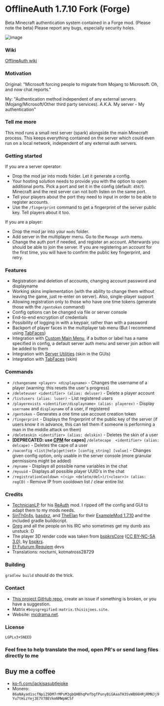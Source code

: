 # OfflineAuth 1.7.10 Fork (Forge)
Beta Minecraft authentication system contained in a Forge mod. (Please note the beta) Please report any bugs, especially security holes.

![image](https://user-images.githubusercontent.com/19153947/178967503-51b17062-e549-4869-82c9-3e0615dc759f.png)

### Wiki
[OfflineAuth wiki](https://github.com/kotmatross28729/OfflineAuth/wiki)


### Motivation
Original: "Microsoft forcing people to migrate from Mojang to Microsoft. Oh, and now chat reports."

My: "Authentication method independent of any external servers (Mojang/Microsoft/Other third party services). A.K.A. My server - My authentication"

### Tell me more
This mod runs a small rest server (spark) alongside the main Minecraft process. This keeps everything contained on the server which could even run on a local network, independent of any external auth servers.

### Getting started
If you are a server operator:
* Drop the mod jar into mods folder. Let it generate a config.
* Your hosting solution needs to provide you with the option to open additional ports. Pick a port and set it in the config (default: `4567`). Minecraft and the rest server can not both listen on the same port.
* Tell your players about the port they need to input in order to be able to register accounts.
* Use the `/fingerprint` command to get a fingerprint of the server public key. Tell players about it too.

If you are a player:
* Drop the mod jar into your `mods` folder.
* Add server in the multiplayer menu. Go to the `Manage auth` menu.
* Change the auth port if needed, and register an account. Afterwards you should be able to join the server. If you are registering an account for the first time, you will have to confirm the public key fingerprint, and retry.

### Features
* Registration and deletion of accounts, changing account password and displayname
* Working skins implementation (with the ability to change them without leaving the game, just re-enter on server). Also, single-player support
* Allowing registration only to those who have one time tokens (generate those with the `/gentoken` command)
* Config options can be changed via file or server console
* End-to-end encryption of credentials
* Possibility of logging in with a keypair, rather than with a password
* Backport of player faces in the multiplayer tab menu (But I recommend using [TabFaces](https://github.com/JackOfNoneTrades/TabFaces))
* Integration with [Custom Main Menu](https://www.curseforge.com/minecraft/mc-mods/custom-main-menu), if a button or label has a name specified in config, a default server auth menu and server join action will be added to them
* Integration with [Server Utilities](https://github.com/GTNewHorizons/ServerUtilities) (skin in the GUIs)
* Integration with [TabFaces](https://github.com/JackOfNoneTrades/TabFaces) (skin)

### Commands
* `/changename <player> <displayname>` - Changes the username of a player (warning: this resets the user's progress)
* `/deleteuser <identifier> (alias: deluser)` - Delete a player account
* `/listusers (alias: luser)` - List registered users
* `/playerexists <identifier/displayname> (alias: playerex)` - Display `username` and `displayname` of a user, if registered
* `/gentoken` - Generates a one time use account creation token
* `/fingerprint` - Displays the fingerprint of the public key of the server (if users know it in advance, this can tell them if someone is performing a man in the middle attack on them)
* `/deleteskin <identifier> (alias: delskin)` - Deletes the skin of a user
* **[DEPRECATED: use [CPM](https://modrinth.com/plugin/custom-player-models) for capes]** `/deletecape  <identifier> (alias: delcape)` - Deletes the cape of a user 
* `/oaconfig <list|help|get|set> [config_string] [value]` - Changes given config option, only usable in the server console (more granular permissions might be added)
* `/myname` - Displays all possible name variables in the chat
* `/myuuid` - Displays all possible player UUID's in the chat
* `/registrationCooldown <(<ip> <delete/del>)/(<clear>)> (alias: regCD)` - Remove IP from cooldown list / clear entire list

### Credits
* [TechnicianLP](https://github.com/TechnicianLP) for his [ReAuth](https://github.com/TechnicianLP/ReAuth) mod. I ripped off the config and GUI to adapt them to my mods needs.
* [SinTh0r4s](https://github.com/SinTh0r4s), [basdxz](https://github.com/basdxz), and [TheElan](https://github.com/TheElan) for their [ExampleMod 1.7.10](https://github.com/SinTh0r4s/ExampleMod1.7.10) and the included gradle buildscript.
* [Greg](https://github.com/GregoriusT) and all the people on his IRC who sometimes get my dumb ass unstuck :D
* The player 3D render code was taken from [bspkrsCore](https://github.com/bspkrs-mods/bspkrsCore) ([CC BY-NC-SA 3.0](https://creativecommons.org/licenses/by-nc-sa/3.0/)), by [bspkrs](https://github.com/bspkrs-mods).
* [Et Futurum Requiem](https://github.com/Roadhog360/Et-Futurum-Requiem) devs
* Translations: nocturni, kotmatross28729

### Building
`gradlew build` should do the trick.

### Contact
* [This project GitHub repo](https://github.com/trollogyadherent/OfflineAuth), create an issue if something is broken, or you have a suggestion.
* Matrix `#boysgregified:matrix.thisisjoes.site`.
* Website: [mcdrama.net](https://www.mcdrama.net/articles/mods.html).

### License
`LGPLv3+SNEED`

### Feel free to help translate the mod, open PR's or send lang files directly to me

[//]: # (### Coming soon &#40;with Et Futurum update&#41;:)

[//]: # (![elytra_capes]&#40;https://user-images.githubusercontent.com/19153947/181366604-53025903-521f-498c-a2ee-f61b596e15f4.gif&#41;)


## Buy me a coffee
* [ko-fi.com/jackisasubtlejoke](https://ko-fi.com/jackisasubtlejoke)
* Monero: `86aNAyad1scfNpiZ9DM7rMPsM3gbQHBhqPefbgfPunyBiGAaaTH3SvWB66HRjRMNJj9Yu7tHizYej3E7V7BEVkmNMWpWC5f`